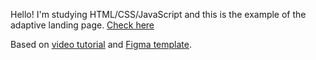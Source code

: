 Hello! I'm studying HTML/CSS/JavaScript and this is the example of the adaptive landing page.
[Check here](https://galachernikova.github.io/mntn-landing/)

Based on [video tutorial](https://www.youtube.com/c/WebCademy) and
[Figma template](https://www.figma.com/).
